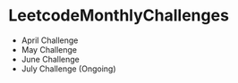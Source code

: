 # LeetcodeMonthlyChallenges
- April Challenge
- May Challenge
- June Challenge 
- July Challenge (Ongoing)
